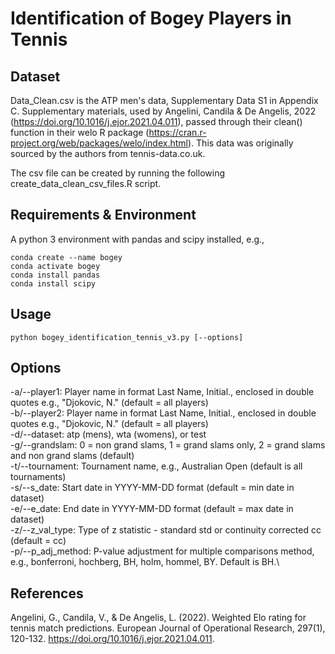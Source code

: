 # Identification of Bogey Players in Tennis

## Dataset
Data_Clean.csv is the ATP men's data, Supplementary Data S1 in Appendix C. Supplementary materials, used by Angelini, Candila & De Angelis, 2022 (https://doi.org/10.1016/j.ejor.2021.04.011), passed through their clean() function in their welo R package (https://cran.r-project.org/web/packages/welo/index.html). This data was originally sourced by the authors from tennis-data.co.uk.

The csv file can be created by running the following create_data_clean_csv_files.R script.

## Requirements & Environment
A python 3 environment with pandas and scipy installed, e.g.,
```
conda create --name bogey
conda activate bogey
conda install pandas
conda install scipy
```

## Usage
```
python bogey_identification_tennis_v3.py [--options]
```
## Options
-a/--player1: Player name in format Last Name, Initial., enclosed in double quotes e.g., "Djokovic, N." (default = all players)\
-b/--player2: Player name in format Last Name, Initial., enclosed in double quotes e.g., "Djokovic, N." (default = all players)\
-d/--dataset: atp (mens), wta (womens), or test\
-g/--grandslam: 0 = non grand slams, 1 = grand slams only, 2 = grand slams and non grand slams (default)\
-t/--tournament: Tournament name, e.g., Australian Open (default is all tournaments)\
-s/--s_date: Start date in YYYY-MM-DD format (default = min date in dataset)\
-e/--e_date: End date in YYYY-MM-DD format (default = max date in dataset)\
-z/--z_val_type: Type of z statistic - standard std or continuity corrected cc (default = cc)\
-p/--p_adj_method: P-value adjustment for multiple comparisons method, e.g., bonferroni, hochberg, BH, holm, hommel, BY. Default is BH.\

## References
Angelini, G., Candila, V., & De Angelis, L. (2022). Weighted Elo rating for tennis match predictions. European Journal of Operational Research, 297(1), 120-132. https://doi.org/10.1016/j.ejor.2021.04.011.
